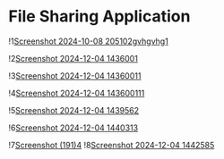 # File Sharing Application



!1[Screenshot 2024-10-08 205102gvhgvhg1](https://github.com/user-attachments/assets/fe1735fc-9e2a-4fd4-9291-6ff2614fcf4d)




!2[Screenshot 2024-12-04 1436001](https://github.com/user-attachments/assets/a5968671-1a33-49e1-9c73-4624907f6bff)


!3[Screenshot 2024-12-04 14360011](https://github.com/user-attachments/assets/31cf72f4-65a6-427c-b3c3-c7f00f10b050)


!4[Screenshot 2024-12-04 143600111](https://github.com/user-attachments/assets/59c8e368-af02-4d96-b4c3-5a446d2ba206)



!5[Screenshot 2024-12-04 1439562](https://github.com/user-attachments/assets/7e1ff5cb-688c-4b58-8377-0f2822ffc432)



!6[Screenshot 2024-12-04 1440313](https://github.com/user-attachments/assets/df4ceddb-15f3-4a8e-9d0a-495f89deb78e)


!7[Screenshot (191)4](https://github.com/user-attachments/assets/7ee3f809-5354-41c0-bee6-cdafd868f330)
!8[Screenshot 2024-12-04 1442585](https://github.com/user-attachments/assets/d4bfd4c6-5570-4396-affd-381163be2ba9)


